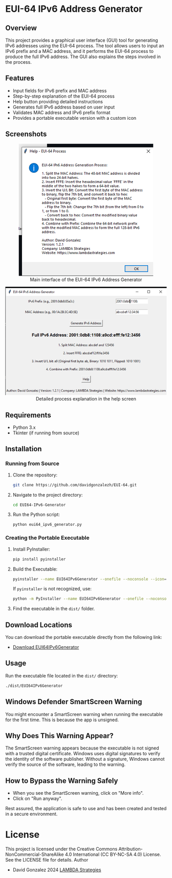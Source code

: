 # EUI-64 IPv6 Address Generator

## Overview
This project provides a graphical user interface (GUI) tool for generating IPv6 addresses using the EUI-64 process. The tool allows users to input an IPv6 prefix and a MAC address, and it performs the EUI-64 process to produce the full IPv6 address. The GUI also explains the steps involved in the process.

## Features
- Input fields for IPv6 prefix and MAC address
- Step-by-step explanation of the EUI-64 process
- Help button providing detailed instructions
- Generates full IPv6 address based on user input
- Validates MAC address and IPv6 prefix format
- Provides a portable executable version with a custom icon

## Screenshots

<p align="center">
  <img src="images/screenshot1.png" alt="Main interface of the EUI-64 IPv6 Address Generator">
  <br>Main interface of the EUI-64 IPv6 Address Generator
</p>

<p align="center">
  <img src="images/screenshot2.png" alt="Detailed process explanation in the help screen">
  <br>Detailed process explanation in the help screen
</p>

## Requirements
- Python 3.x
- Tkinter (if running from source)

## Installation

### Running from Source

1. Clone the repository:
    ```sh
    git clone https://github.com/davidgonzalezh/EUI-64.git
    ```
2. Navigate to the project directory:
    ```sh
    cd EUI64-IPv6-Generator
    ```

3. Run the Python script:
    ```sh
    python eui64_ipv6_generator.py
    ```

### Creating the Portable Executable

1. Install PyInstaller:
    ```sh
    pip install pyinstaller
    ```

2. Build the Executable:
    ```sh
    pyinstaller --name EUI64IPv6Generator --onefile --noconsole --icon=icon.ico eui64_ipv6_generator.py
    ```

   If `pyinstaller` is not recognized, use:
    ```sh
    python -m PyInstaller --name EUI64IPv6Generator --onefile --noconsole --icon=icon.ico eui64_ipv6_generator.py
    ```

3. Find the executable in the `dist/` folder.

## Download Locations
You can download the portable executable directly from the following link:
- [Download EUI64IPv6Generator](https://github.com/davidgonzalezh/EUI-64/releases/latest)

## Usage
Run the executable file located in the `dist/` directory:
```sh
./dist/EUI64IPv6Generator
```

## Windows Defender SmartScreen Warning

You might encounter a SmartScreen warning when running the executable for the first time. This is because the app is unsigned.

## Why Does This Warning Appear?

The SmartScreen warning appears because the executable is not signed with a trusted digital certificate. Windows uses digital signatures to verify the identity of the software publisher. Without a signature, Windows cannot verify the source of the software, leading to the warning.

## How to Bypass the Warning Safely

- When you see the SmartScreen warning, click on "More info".
- Click on "Run anyway".

Rest assured, the application is safe to use and has been created and tested in a secure environment.

# License

This project is licensed under the Creative Commons Attribution-NonCommercial-ShareAlike 4.0 International (CC BY-NC-SA 4.0) License. See the LICENSE file for details.
Author

- David Gonzalez 2024 [LAMBDA Strategies](https://www.lambdastrategies.com)

